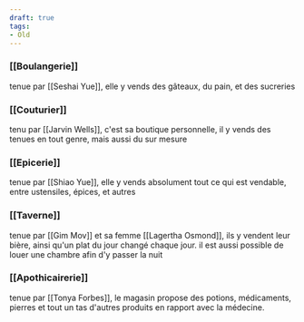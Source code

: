 ```yaml
---
draft: true
tags:
- Old
---
```


### [[Boulangerie]]
tenue par [[Seshai Yue]], elle y vends des gâteaux, du pain, et des sucreries

###  [[Couturier]]
tenu par [[Jarvin Wells]], c'est sa boutique personnelle, il y vends des tenues en tout genre, mais aussi du sur mesure

### [[Epicerie]]
tenue par [[Shiao Yue]], elle y vends absolument tout ce qui est vendable, entre ustensiles, épices, et autres

### [[Taverne]]
tenue par [[Gim Mov]] et sa femme [[Lagertha Osmond]], ils y vendent leur bière, ainsi qu'un plat du jour changé chaque jour. il est aussi possible de louer une chambre afin d'y passer la nuit

### [[Apothicairerie]]
tenue par [[Tonya Forbes]], le magasin propose des potions, médicaments, pierres et tout un tas d'autres produits en rapport avec la médecine.